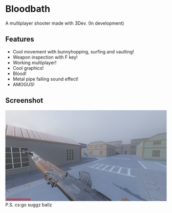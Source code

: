 # Bloodbath
A multiplayer shooter made with 3Dev. (In development)
## Features
- Cool movement with bunnyhopping, surfing and vaulting!
- Weapon inspection with F key!
- Working multiplayer!
- Cool graphics!
- Blood!
- Metal pipe falling sound effect!
- AMOGUS!
## Screenshot
![](./screenshot.png)  
P.S. cs:go suggz ballz
